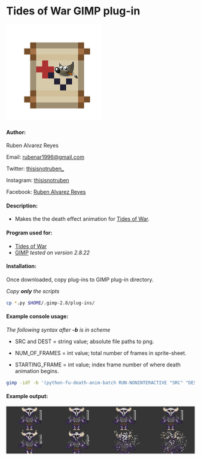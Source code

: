 # Tides of War GIMP plug-in

![icon](icon.png)
#### Author:
Ruben Alvarez Reyes

Email: rubenar1996@gmail.com

Twitter: [thisisnotruben_](https://twitter.com/thisisnotruben_)

Instagram: [thisisnotruben](https://www.instagram.com/thisisnotruben/)

Facebook: [Ruben Alvarez Reyes](https://www.facebook.com/thisisnotruben)

#### Description:
* Makes the the death effect animation for [Tides of War](https://github.com/thisisnotruben/Tides-of-War).

#### Program used for:
* [Tides of War](https://github.com/thisisnotruben/Tides-of-War)
* [GIMP](https://www.gimp.org/) *tested on version 2.8.22*

#### Installation:
Once downloaded, copy plug-ins to GIMP plug-in directory.

*Copy **only** the scripts*

```bash
cp *.py $HOME/.gimp-2.8/plug-ins/
```

#### Example console usage:

*The following syntax after **-b** is in scheme*

* SRC and DEST = string value; absolute file paths to png.

* NUM_OF_FRAMES = int value; total number of frames in sprite-sheet.

* STARTING_FRAME = int value; index frame number of where death animation begins.

```bash
gimp -idf -b '(python-fu-death-anim-batch RUN-NONINTERACTIVE "SRC" "DEST" NUM_OF_FRAMES STARTING_FRAME)' -b '(gimp-quit 0)'
```

#### Example output:
![example](example.png)
